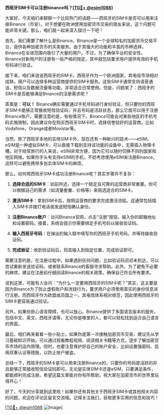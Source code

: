 **西班牙SIM卡可以注册binance吗？[[TG💪+ @esim1088](https://t.me/s/esim1088)]**

大家好，今天咱们来聊聊一个比较热门的话题——西班牙的SIM卡是否可以用来注册Binance（币安）。对于想要在欧洲使用加密货币交易的朋友来说，这个问题可能非常关键。那么，咱们就一起来深入探讨一下吧！

首先，我们需要了解什么是Binance。Binance是一个全球知名的加密货币交易平台，提供各种加密货币的买卖服务。由于其强大的功能和丰富的币种选择，Binance在全球范围内吸引了大量的用户。不过，为了确保平台的安全性，Binance对新用户的注册有一些严格的规定，其中就包括要求用户提供有效的手机号码进行验证。

接下来，咱们来说说西班牙的SIM卡。西班牙作为一个欧洲国家，其电信市场相对成熟，用户可以选择多种运营商提供的SIM卡服务。这些SIM卡通常支持语音通话、短信以及数据流量等功能，非常适合日常使用。但是，问题来了：西班牙的SIM卡是否能够满足Binance的注册需求呢？

答案是：**可以！** Binance确实需要通过手机号码进行身份验证，但只要你的西班牙SIM卡能够正常接收短信验证码，并且号码是活跃状态，那么它就可以用于注册Binance账户。需要注意的是，有些情况下，Binance可能会对某些地区的手机号码实施限制，因此建议你在购买西班牙SIM卡时，选择信誉较好的运营商，比如Vodafone、Orange或者Movistar等。

当然，除了西班牙本地的实体SIM卡外，现在还有一种新兴的技术——eSIM。eSIM是一种虚拟SIM卡，可以直接下载到支持该功能的设备中，无需插入物理卡槽。对于经常旅行的人来说，eSIM非常方便，因为它可以随时切换不同的国家和地区网络。如果你手头有支持eSIM的手机，不妨考虑使用eSIM来注册Binance，这样可以避免携带多张实体SIM卡的麻烦。

那么，如何用西班牙SIM卡成功注册Binance呢？其实步骤并不复杂：

1. **选择合适的SIM卡**：如前所述，选择一个稳定且可靠的运营商非常重要。你可以根据自己的需求（如流量套餐、价格等）来挑选适合的SIM卡。
   
2. **激活SIM卡**：拿到SIM卡后，按照运营商的要求完成激活流程。这通常包括插入SIM卡并拨打电话或发送短信确认身份。

3. **注册Binance账户**：访问Binance官网，点击“注册”按钮，输入你的邮箱地址和设置密码。接着，系统会提示你需要绑定手机号码以接收验证码。

4. **输入西班牙号码**：在弹出的输入框中填写你的西班牙手机号码，并等待接收验证码。

5. **完成验证**：收到验证码后，将其输入到指定位置，完成验证即可。

需要注意的是，在注册过程中，如果遇到任何问题，比如验证码迟迟未到达，可以尝试重新发送验证码，或者联系Binance的客服寻求帮助。此外，为了避免不必要的麻烦，建议在注册前仔细阅读Binance的相关政策，确保自己符合所有要求。

说到这里，可能有人会问：“为什么一定要用西班牙的SIM卡呢？”其实，这主要是因为Binance为了防止虚假账户和洗钱行为，要求用户必须使用真实的身份信息进行注册。而西班牙作为欧盟成员国之一，其电信体系相对规范，因此使用西班牙的SIM卡更容易通过验证。

另外，如果你担心语言障碍，也可以放心。Binance提供了多国语言版本的服务，包括中文、英文、西班牙语等，无论你是哪里的人，都可以轻松找到适合自己语言的界面。

最后，咱们再来看看一些小贴士。如果你是第一次接触加密货币交易，建议先从学习基础知识开始。可以通过观看教程视频、阅读相关书籍等方式，逐步了解加密货币市场的运作原理。同时，也要注意保护好自己的账户安全，比如设置强密码、启用双重认证等措施，以防止账户被盗。

总结一下，西班牙的SIM卡是可以用来注册Binance的，只要你的号码是活跃的并且能够正常接收短信验证码即可。无论是实体SIM卡还是eSIM，只要满足条件，都能顺利完成注册。希望这篇文章能对你有所帮助，祝大家在加密货币的世界里玩得开心！

好了，今天的分享就到这里啦！如果你还有其他关于西班牙SIM卡或其他相关内容的问题，欢迎在评论区留言交流哦。记得关注我们，获取更多实用的信息和技巧！

[[TG💪+ @esim1088](https://t.me/s/esim1088) ![Image](https://i.postimg.cc/4NQfJmqS/Snipaste-2025-05-13-00-14-12.png)]